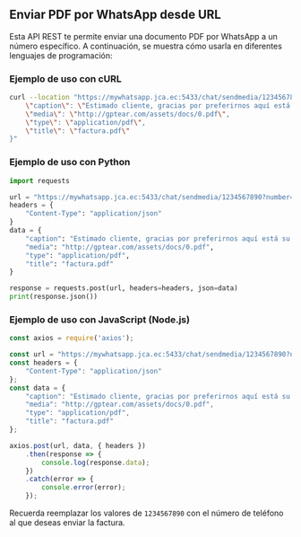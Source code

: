 ## Enviar PDF por WhatsApp desde URL

Esta API REST te permite enviar una documento PDF por WhatsApp a un número específico. A continuación, se muestra cómo usarla en diferentes lenguajes de programación:

### Ejemplo de uso con cURL

```bash
curl --location "https://mywhatsapp.jca.ec:5433/chat/sendmedia/1234567890?number=Phone03" --header "Content-Type: application/json" --data "{
    \"caption\": \"Estimado cliente, gracias por preferirnos aquí está su factura\",
    \"media\": \"http://gptear.com/assets/docs/0.pdf\",
    \"type\": \"application/pdf\",
    \"title\": \"factura.pdf\"
}"
```

### Ejemplo de uso con Python

```python
import requests

url = "https://mywhatsapp.jca.ec:5433/chat/sendmedia/1234567890?number=Phone03"
headers = {
    "Content-Type": "application/json"
}
data = {
    "caption": "Estimado cliente, gracias por preferirnos aquí está su factura",
    "media": "http://gptear.com/assets/docs/0.pdf",
    "type": "application/pdf",
    "title": "factura.pdf"
}

response = requests.post(url, headers=headers, json=data)
print(response.json())
```

### Ejemplo de uso con JavaScript (Node.js)

```javascript
const axios = require('axios');

const url = "https://mywhatsapp.jca.ec:5433/chat/sendmedia/1234567890?number=Phone03";
const headers = {
    "Content-Type": "application/json"
};
const data = {
    "caption": "Estimado cliente, gracias por preferirnos aquí está su factura",
    "media": "http://gptear.com/assets/docs/0.pdf",
    "type": "application/pdf",
    "title": "factura.pdf"
};

axios.post(url, data, { headers })
    .then(response => {
        console.log(response.data);
    })
    .catch(error => {
        console.error(error);
    });
```

Recuerda reemplazar los valores de `1234567890` con el número de teléfono al que deseas enviar la factura.
